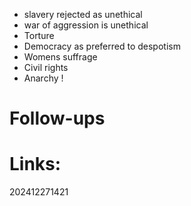 - slavery rejected as unethical
- war of aggression is unethical
- Torture
- Democracy as preferred to despotism
- Womens suffrage 
- Civil rights
- Anarchy !



# Follow-ups


# Links: 



202412271421
